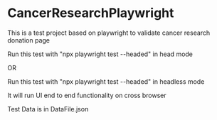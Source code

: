 # CancerResearchPlaywright
This is a test project based on playwright to validate cancer research donation page

Run this test with "npx playwright test --headed" in head mode

OR

Run this test with "npx playwright test --headed" in headless mode

It will run UI end to end functionality on cross browser

Test Data is in DataFile.json
